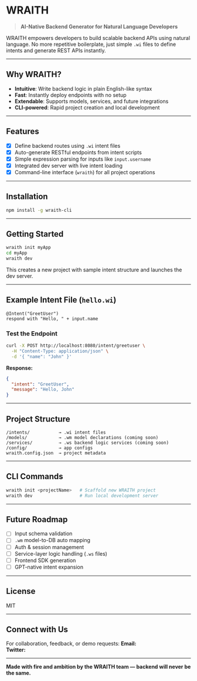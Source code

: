 # WRAITH

> **AI-Native Backend Generator for Natural Language Developers**

WRAITH empowers developers to build scalable backend APIs using natural language. No more repetitive boilerplate, just simple `.wi` files to define intents and generate REST APIs instantly.

---

## Why WRAITH?
- **Intuitive**: Write backend logic in plain English-like syntax
- **Fast**: Instantly deploy endpoints with no setup
- **Extendable**: Supports models, services, and future integrations
- **CLI-powered**: Rapid project creation and local development

---

## Features
- [x] Define backend routes using `.wi` intent files
- [x] Auto-generate RESTful endpoints from intent scripts
- [x] Simple expression parsing for inputs like `input.username`
- [x] Integrated dev server with live intent loading
- [x] Command-line interface (`wraith`) for all project operations

---

## Installation
```bash
npm install -g wraith-cli
```

---

## Getting Started
```bash
wraith init myApp
cd myApp
wraith dev
```

This creates a new project with sample intent structure and launches the dev server.

---

## Example Intent File (`hello.wi`)
```wi
@Intent("GreetUser")
respond with "Hello, " + input.name
```

### Test the Endpoint
```bash
curl -X POST http://localhost:8080/intent/greetuser \
  -H "Content-Type: application/json" \
  -d '{ "name": "John" }'
```
**Response:**
```json
{
  "intent": "GreetUser",
  "message": "Hello, John"
}
```

---

## Project Structure
```
/intents/           → .wi intent files
/models/            → .wm model declarations (coming soon)
/services/          → .ws backend logic services (coming soon)
/config/            → app configs
wraith.config.json  → project metadata
```

---

## CLI Commands
```bash
wraith init <projectName>   # Scaffold new WRAITH project
wraith dev                  # Run local development server
```

---

## Future Roadmap
- [ ] Input schema validation
- [ ] `.wm` model-to-DB auto mapping
- [ ] Auth & session management
- [ ] Service-layer logic handling (`.ws` files)
- [ ] Frontend SDK generation
- [ ] GPT-native intent expansion

---

## License
MIT

---

## Connect with Us
For collaboration, feedback, or demo requests:
**Email:**  
**Twitter:**  

---

**Made with fire and ambition by the WRAITH team — backend will never be the same.**
